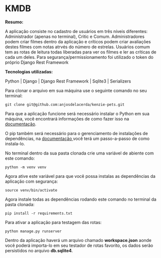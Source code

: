 # KMDB


**Resumo:**

A aplicação consiste no cadastro de usuários em três níveis diferentes: Administrador (apenas no terminal), Critic e Comum. Administradores podem criar filmes dentro da aplicação e críticos podem criar avaliações destes filmes com notas atrvés do número de estrelas. Usuários comum tem as rotas de leitura todas liberadas para ver os filmes e ler as críticas de cada um deles. Para segurança/permissionamento foi utilizado o token do próprio Django Rest Framework

**Tecnologias utilizadas:**

Python | Django | Django Rest Framework | Sqlite3 | Serializers

Para clonar o arquivo em sua máquina use o seguinte comando no seu terminal:

````
git clone git@github.com:anjosdelacerda/kenzie-pets.git
````

Para que a aplicação funcione será necessário instalar o Python em sua máquina, você encontrará informações de como fazer isso na <a href="https://docs.python.org/3/tutorial/">documentação</a>. 

O pip também será necessário para o gerenciamento de instalações de dependências, na <a href="https://pip.pypa.io/en/stable/getting-started/"> documentação </a> você terá um passo-a-passo de como instala-lo. 

No terminal dentro da sua pasta clonada crie uma variável de abiente com este comando:

````
python -m venv venv
````

Agora ative este variável para que você possa instalas as dependências da aplicação com segurança:

````
source venv/bin/activate
````

Agora instale todas as dependências rodando este comando no terminal da pasta clonada:

````
pip install -r requirements.txt
````

Para ativar a aplicação para testagem das rotas:

````
python manage.py runserver
````

Dentro da aplicação haverá um arquivo chamado **workspace.json** aonde vocẽ poderá importa-lo em seu testador de rotas favorito, os dados serão persistidos no arquivo **db.sqlite4**.
